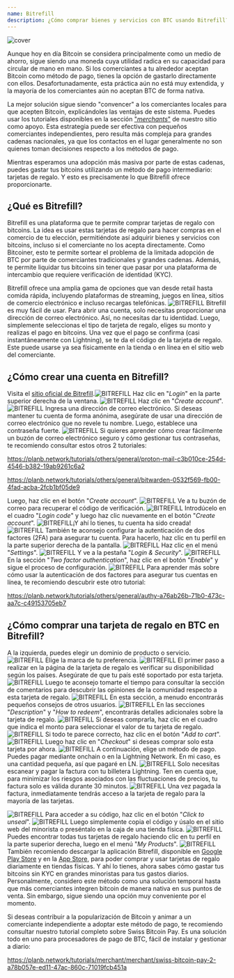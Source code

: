 ```yaml
---
name: Bitrefill
description: ¿Cómo comprar bienes y servicios con BTC usando Bitrefill?
---
```

![cover](assets/cover.webp)

Aunque hoy en día Bitcoin se considera principalmente como un medio de ahorro, sigue siendo una moneda cuya utilidad radica en su capacidad para circular de mano en mano. Si los comerciantes a tu alrededor aceptan Bitcoin como método de pago, tienes la opción de gastarlo directamente con ellos. Desafortunadamente, esta práctica aún no está muy extendida, y la mayoría de los comerciantes aún no aceptan BTC de forma nativa.

La mejor solución sigue siendo "convencer" a los comerciantes locales para que acepten Bitcoin, explicándoles las ventajas de este sistema. Puedes usar los tutoriales disponibles en la sección ["*merchants*"](https://planb.network/tutorials/merchant) de nuestro sitio como apoyo. Esta estrategia puede ser efectiva con pequeños comerciantes independientes, pero resulta más compleja para grandes cadenas nacionales, ya que los contactos en el lugar generalmente no son quienes toman decisiones respecto a los métodos de pago.

Mientras esperamos una adopción más masiva por parte de estas cadenas, puedes gastar tus bitcoins utilizando un método de pago intermediario: tarjetas de regalo. Y esto es precisamente lo que Bitrefill ofrece proporcionarte.

## ¿Qué es Bitrefill?

Bitrefill es una plataforma que te permite comprar tarjetas de regalo con bitcoins. La idea es usar estas tarjetas de regalo para hacer compras en el comercio de tu elección, permitiéndote así adquirir bienes y servicios con bitcoins, incluso si el comerciante no los acepta directamente. Como Bitcoiner, esto te permite sortear el problema de la limitada adopción de BTC por parte de comerciantes tradicionales y grandes cadenas. Además, te permite liquidar tus bitcoins sin tener que pasar por una plataforma de intercambio que requiere verificación de identidad (KYC).

Bitrefill ofrece una amplia gama de opciones que van desde retail hasta comida rápida, incluyendo plataformas de streaming, juegos en línea, sitios de comercio electrónico e incluso recargas telefónicas.
![BITREFILL](assets/notext/01.webp)
Bitrefill es muy fácil de usar. Para abrir una cuenta, solo necesitas proporcionar una dirección de correo electrónico. Así, no necesitas dar tu identidad. Luego, simplemente seleccionas el tipo de tarjeta de regalo, eliges su monto y realizas el pago en bitcoins. Una vez que el pago se confirma (casi instantáneamente con Lightning), se te da el código de la tarjeta de regalo. Este puede usarse ya sea físicamente en la tienda o en línea en el sitio web del comerciante.

## ¿Cómo crear una cuenta en Bitrefill?
Visita el [sitio oficial de Bitrefill](https://www.bitrefill.com).![BITREFILL](assets/notext/02.webp)
Haz clic en "*Login*" en la parte superior derecha de la ventana.
![BITREFILL](assets/notext/03.webp)
Haz clic en "*Create account*".
![BITREFILL](assets/notext/04.webp)
Ingresa una dirección de correo electrónico. Si deseas mantener tu cuenta de forma anónima, asegúrate de usar una dirección de correo electrónico que no revele tu nombre. Luego, establece una contraseña fuerte.
![BITREFILL](assets/notext/05.webp)
Si quieres aprender cómo crear fácilmente un buzón de correo electrónico seguro y cómo gestionar tus contraseñas, te recomiendo consultar estos otros 2 tutoriales:

https://planb.network/tutorials/others/general/proton-mail-c3b010ce-254d-4546-b382-19ab9261c6a2

https://planb.network/tutorials/others/general/bitwarden-0532f569-fb00-4fad-acba-2fcb1bf05de9

Luego, haz clic en el botón "*Create account*".
![BITREFILL](assets/notext/06.webp)
Ve a tu buzón de correo para recuperar el código de verificación.
![BITREFILL](assets/notext/07.webp)
Introdúcelo en el cuadro "*Login code*" y luego haz clic nuevamente en el botón "*Create account*".
![BITREFILL](assets/notext/08.webp)¡Y ahí lo tienes, tu cuenta ha sido creada!
![BITREFILL](assets/notext/09.webp)
También te aconsejo configurar la autenticación de dos factores (2FA) para asegurar tu cuenta. Para hacerlo, haz clic en tu perfil en la parte superior derecha de la pantalla.
![BITREFILL](assets/notext/10.webp)
Haz clic en el menú "*Settings*".
![BITREFILL](assets/notext/11.webp)
Y ve a la pestaña "*Login & Security*".
![BITREFILL](assets/notext/12.webp)
En la sección "*Two factor authentication*", haz clic en el botón "*Enable*" y sigue el proceso de configuración.
![BITREFILL](assets/notext/13.webp)
Para aprender más sobre cómo usar la autenticación de dos factores para asegurar tus cuentas en línea, te recomiendo descubrir este otro tutorial:

https://planb.network/tutorials/others/general/authy-a76ab26b-71b0-473c-aa7c-c49153705eb7

## ¿Cómo comprar una tarjeta de regalo en BTC en Bitrefill?

A la izquierda, puedes elegir un dominio de producto o servicio.
![BITREFILL](assets/notext/14.webp)
Elige la marca de tu preferencia.
![BITREFILL](assets/notext/15.webp)
El primer paso a realizar en la página de la tarjeta de regalo es verificar su disponibilidad según los países. Asegúrate de que tu país esté soportado por esta tarjeta.
![BITREFILL](assets/notext/16.webp)
Luego te aconsejo tomarte el tiempo para consultar la sección de comentarios para descubrir las opiniones de la comunidad respecto a esta tarjeta de regalo.
![BITREFILL](assets/notext/17.webp)
En esta sección, a menudo encontrarás pequeños consejos de otros usuarios.
![BITREFILL](assets/notext/18.webp)
En las secciones "*Description*" y "*How to redeem*", encontrarás detalles adicionales sobre la tarjeta de regalo. ![BITREFILL](assets/notext/19.webp)
Si deseas comprarla, haz clic en el cuadro que indica el monto para seleccionar el valor de tu tarjeta de regalo.
![BITREFILL](assets/notext/20.webp)
Si todo te parece correcto, haz clic en el botón "*Add to cart*".
![BITREFILL](assets/notext/21.webp)
Luego haz clic en "*Checkout*" si deseas comprar solo esta tarjeta por ahora.
![BITREFILL](assets/notext/22.webp)
A continuación, elige un método de pago. Puedes pagar mediante onchain o en la Lightning Network. En mi caso, es una cantidad pequeña, así que pagaré en LN.
![BITREFILL](assets/notext/23.webp)
Solo necesitas escanear y pagar la factura con tu billetera Lightning. Ten en cuenta que, para minimizar los riesgos asociados con las fluctuaciones de precios, tu factura solo es válida durante 30 minutos.
![BITREFILL](assets/notext/24.webp)
Una vez pagada la factura, inmediatamente tendrás acceso a la tarjeta de regalo para la mayoría de las tarjetas.

![BITREFILL](assets/notext/25.webp)
Para acceder a su código, haz clic en el botón "*Click to unseal*".
![BITREFILL](assets/notext/26.webp)
Luego simplemente copia el código y úsalo en el sitio web del minorista o preséntalo en la caja de una tienda física.
![BITREFILL](assets/notext/27.webp)
Puedes encontrar todas tus tarjetas de regalo haciendo clic en tu perfil en la parte superior derecha, luego en el menú "*My Products*".
![BITREFILL](assets/notext/28.webp)
También recomiendo descargar la aplicación Bitrefill, disponible en [Google Play Store](https://play.google.com/store/apps/details?id=com.bitrefill.app) y en la [App Store](https://apps.apple.com/in/app/bitrefill/id1378102623), para poder comprar y usar tarjetas de regalo diariamente en tiendas físicas.
Y ahí lo tienes, ahora sabes cómo gastar tus bitcoins sin KYC en grandes minoristas para tus gastos diarios. Personalmente, considero este método como una solución temporal hasta que más comerciantes integren bitcoin de manera nativa en sus puntos de venta. Sin embargo, sigue siendo una opción muy conveniente por el momento.

Si deseas contribuir a la popularización de Bitcoin y animar a un comerciante independiente a adoptar este método de pago, te recomiendo consultar nuestro tutorial completo sobre Swiss Bitcoin Pay. Es una solución todo en uno para procesadores de pago de BTC, fácil de instalar y gestionar a diario:

https://planb.network/tutorials/merchant/merchant/swiss-bitcoin-pay-2-a78b057e-ed11-47ac-860c-71019fcb451a
